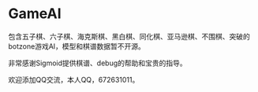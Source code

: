 # GameAI
包含五子棋、六子棋、海克斯棋、黑白棋、同化棋、亚马逊棋、不围棋、突破的botzone游戏AI，模型和棋谱数据暂不开源。

非常感谢Sigmoid提供棋谱、debug的帮助和宝贵的指导。

欢迎添加QQ交流，本人QQ，672631011。
